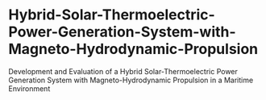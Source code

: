 # Hybrid-Solar-Thermoelectric-Power-Generation-System-with-Magneto-Hydrodynamic-Propulsion
Development and Evaluation of a Hybrid Solar-Thermoelectric Power Generation System with Magneto-Hydrodynamic Propulsion in a Maritime Environment
